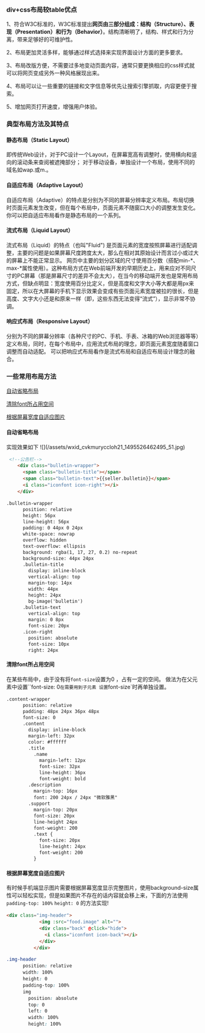 ### div+css布局较table优点
1、符合W3C标准的，W3C标准提出**网页由三部分组成：结构（Structure）、表现（Presentation）和行为（Behavior）**。结构清晰明了，结构、样式和行为分离，带来足够好的可维护性。

2、布局更加灵活多样，能够通过样式选择来实现界面设计方面的更多要求。

3、布局改版方便，不需要过多地变动页面内容，通常只要更换相应的css样式就可以将网页变成另外一种风格展现出来。

4、布局可以让一些重要的链接和文字信息等优先让搜索引擎抓取，内容更便于搜索。

5、增加网页打开速度，增强用户体验。

### 典型布局方法及其特点
#### 静态布局（Static Layout）
即传统Web设计，对于PC设计一个Layout，在屏幕宽高有调整时，使用横向和竖向的滚动条来查阅被遮掩部分；
对于移动设备，单独设计一个布局，使用不同的域名如wap.或m.。

#### 自适应布局（Adaptive Layout）
自适应布局（Adaptive）的特点是分别为不同的屏幕分辨率定义布局。布局切换时页面元素发生改变，但在每个布局中，页面元素不随窗口大小的调整发生变化。
你可以把自适应布局看作是静态布局的一个系列。

#### 流式布局（Liquid Layout）
流式布局（Liquid）的特点（也叫"Fluid") 是页面元素的宽度按照屏幕进行适配调整，主要的问题是如果屏幕尺度跨度太大，那么在相对其原始设计而言过小或过大的屏幕上不能正常显示。
网页中主要的划分区域的尺寸使用百分数（搭配min-*、max-*属性使用）。这种布局方式在Web前端开发的早期历史上，用来应对不同尺寸的PC屏幕（那是屏幕尺寸的差异不会太大），在当今的移动端开发也是常用布局方式，但缺点明显：宽度使用百分比定义，但是高度和文字大小等大都是用px来固定，所以在大屏幕的手机下显示效果会变成有些页面元素宽度被拉的很长，但是高度、文字大小还是和原来一样（即，这些东西无法变得“流式”），显示非常不协调。

#### 响应式布局（Responsive Layout）
分别为不同的屏幕分辨率（各种尺寸的PC、手机、手表、冰箱的Web浏览器等等）定义布局，同时，在每个布局中，应用流式布局的理念，即页面元素宽度随着窗口调整而自动适配。
可以把响应式布局看作是流式布局和自适应布局设计理念的融合。


### 一些常用布局方法

[自动省略布局](#1)

[清除font所占用空间](#2)

[根据屏幕宽度自适应图片](#3)








<h4 id='1'>自动省略布局</h4>
实现效果如下
![](/assets/wxid_cvkmuryccloh21_1495526462495_51.jpg)


```html
 <!--公告栏-->
    <div class="bulletin-wrapper">
      <span class="bulletin-title"></span>
      <span class="bulletin-text">{{seller.bulletin}}</span>
      <i class="iconfont icon-right"></i>
    </div>

```


```stylus
.bulletin-wrapper
      position: relative
      height: 56px
      line-height: 56px
      padding: 0 44px 0 24px
      white-space: nowrap
      overflow: hidden
      text-overflow: ellipsis
      background: rgba(1, 17, 27, 0.2) no-repeat
      background-size: 44px 24px
      .bulletin-title
        display: inline-block
        vertical-align: top
        margin-top: 14px
        width: 44px
        height: 24px
        bg-image('bulletin')
      .bulletin-text
        vertical-align: top
        margin: 0 8px
        font-size: 20px
      .icon-right
        position: absolute
        font-size: 10px
        right: 24px

```

<h4 id='2'>清除font所占用空间</h4>

在某些布局中，由于没有将`font-size`设置为0 ，占有一定的空间。
做法为在父元素中设置``font-size: 0`在需要用到子元素 设置`font-size`时再单独设置。



```stylus
.content-wrapper
      position: relative
      padding: 48px 24px 36px 48px
      font-size: 0
      .content
        display: inline-block
        margin-left: 32px
        color: #ffffff
        .title
          .name
            margin-left: 12px
            font-size: 32px
            line-height: 36px
            font-weight: bold
        .description
          margin-top: 16px
          font: 200 24px / 24px "微软雅黑"
        .support
          margin-top: 20px
          font-size: 20px
          line-height 24px
          font-weight: 200
          .text {
            font-size: 20px
            line-height: 24px
            font-weight: 200
          }
```
<h4 id='3'>根据屏幕宽度自适应图片</h4>

有时候手机端显示图片需要根据屏幕宽度显示完整图片，使用background-size属性可以轻松实现，但是如果图片不存在的话内容就会移上来，下面的方法使用
`padding-top: 100%`
`height: 0`
的方法实现!


```html
<div class="img-header">
            <img :src="food.image" alt="">
            <div class="back" @click="hide">
              <i class="iconfont icon-back"></i>
            </div>
          </div>
```


```css
.img-header
      position: relative
      width: 100%
      height: 0
      padding-top: 100%
      img
        position: absolute
        top: 0
        left: 0
        width: 100%
        height: 100%
```




